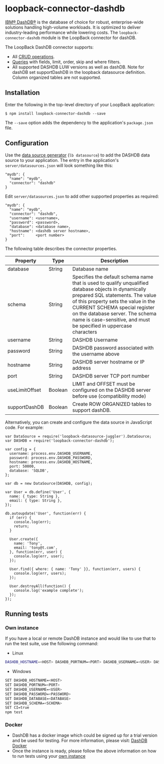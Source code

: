 # loopback-connector-dashdb

[IBM® DashDB®]() is the database of choice for robust, enterprise-wide solutions handling high-volume workloads.
It is optimized to deliver industry-leading performance while lowering costs.  The `loopback-connector-dashdb`
module is the LoopBack connector for dashDB.

The LoopBack DashDB connector supports:

- All [CRUD operations](http://loopback.io/doc/en/lb3/Creating-updating-and-deleting-data.html).
- [Queries](http://loopback.io/doc/en/lb3/Querying-data.html) with fields, limit, order, skip and where filters.
- All supported DASHDB LUW versions as well as dashDB.  Note for dashDB set supportDashDB in the loopback datasource definition.  Column organized tables are not supported.

## Installation

Enter the following in the top-level directory of your LoopBack application:

```
$ npm install loopback-connector-dashdb --save
```

The `--save` option adds the dependency to the application's `package.json` file.

## Configuration

Use the [data source generator](http://loopback.io/doc/en/lb3/Data-source-generator.html) (`lb datasource`) to add the DASHDB data source to your application.
The entry in the application's `server/datasources.json` will look something like this:

```
"mydb": {
  "name": "mydb",
  "connector": "dashdb"
}
```

Edit `server/datasources.json` to add other supported properties as required:

```
"mydb": {
  "name": "mydb",
  "connector": "dashdb",
  "username": <username>,
  "password": <password>,
  "database": <database name>,
  "hostname": <dashdb server hostname>,
  "port":     <port number>
}
```

The following table describes the connector properties.

Property       | Type    | Description
---------------| --------| --------
database       | String  | Database name
schema         | String  | Specifies the default schema name that is used to qualify unqualified database objects in dynamically prepared SQL statements. The value of this property sets the value in the CURRENT SCHEMA special register on the database server. The schema name is case-sensitive, and must be specified in uppercase characters
username       | String  | DASHDB Username
password       | String  | DASHDB password associated with the username above
hostname       | String  | DASHDB server hostname or IP address
port           | String  | DASHDB server TCP port number
useLimitOffset | Boolean | LIMIT and OFFSET must be configured on the DASHDB server before use (compatibility mode)
supportDashDB  | Boolean | Create ROW ORGANIZED tables to support dashDB.


Alternatively, you can create and configure the data source in JavaScript code.
For example:

```
var DataSource = require('loopback-datasource-juggler').DataSource;
var DASHDB = require('loopback-connector-dashdb');

var config = {
  username: process.env.DASHDB_USERNAME,
  password: process.env.DASHDB_PASSWORD,
  hostname: process.env.DASHDB_HOSTNAME,
  port: 50000,
  database: 'SQLDB',
};

var db = new DataSource(DASHDB, config);

var User = db.define('User', {
  name: { type: String },
  email: { type: String },
});

db.autoupdate('User', function(err) {
  if (err) {
    console.log(err);
    return;
  }

  User.create({
    name: 'Tony',
    email: 'tony@t.com',
  }, function(err, user) {
    console.log(err, user);
  });

  User.find({ where: { name: 'Tony' }}, function(err, users) {
    console.log(err, users);
  });

  User.destroyAll(function() {
    console.log('example complete');
  });
});
```

## Running tests

### Own instance

If you have a local or remote DashDB instance and would like to use that to run the test suite, use the following command:
- Linux
```bash
DASHDB_HOSTNAME=<HOST> DASHDB_PORTNUM=<PORT> DASHDB_USERNAME=<USER> DASHDB_PASSWORD=<PASSWORD> DASHDB_DATABASE=<DATABASE> DASHDB_SCHEMA=<SCHEMA> CI=true npm test
```
- Windows
```bash
SET DASHDB_HOSTNAME=<HOST>
SET DASHDB_PORTNUM=<PORT>
SET DASHDB_USERNAME=<USER>
SET DASHDB_PASSWORD=<PASSWORD>
SET DASHDB_DATABASE=<DATABASE>
SET DASHDB_SCHEMA=<SCHEMA>
SET CI=true
npm test
```

### Docker
- DashDB has a docker image which could be signed up for a trial version and be used for testing. For more information, please visit: [DashDB Docker](https://hub.docker.com/r/dashdb/local/)
- Once the instance is ready, please follow the above information on how to run tests using your [own instance](https://github.com/strongloop/loopback-connector-dashdb/tree/master#own-instance)
